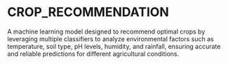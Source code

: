 # CROP_RECOMMENDATION
A  machine learning model designed to recommend optimal crops by leveraging multiple classifiers to analyze environmental factors such as temperature, soil type, pH levels, humidity, and rainfall, ensuring accurate and reliable predictions for different agricultural conditions.
